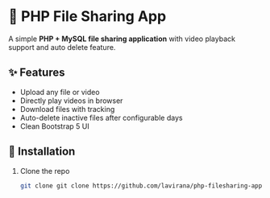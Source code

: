 # 📂 PHP File Sharing App

A simple **PHP + MySQL file sharing application** with video playback support and auto delete feature.

## ✨ Features
- Upload any file or video
- Directly play videos in browser
- Download files with tracking
- Auto-delete inactive files after configurable days
- Clean Bootstrap 5 UI

## 🚀 Installation
1. Clone the repo
   ```bash
   git clone git clone https://github.com/lavirana/php-filesharing-app.git
